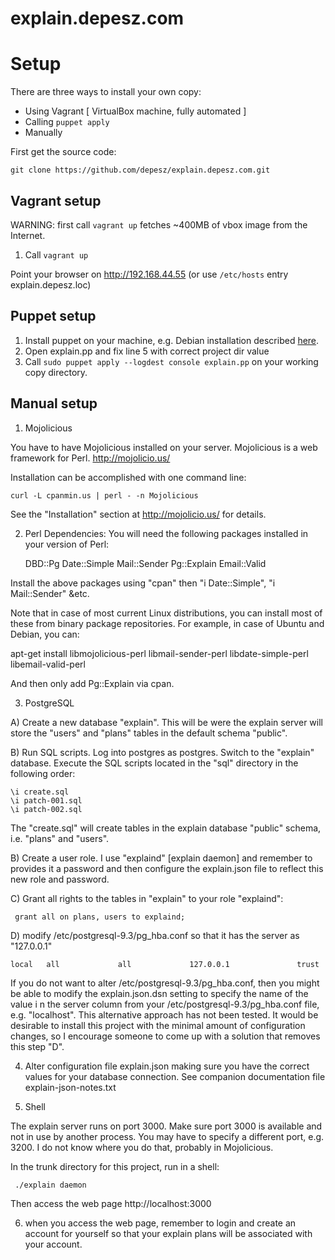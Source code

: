 explain.depesz.com
==================

Setup
==================

There are three ways to install your own copy:

* Using Vagrant [ VirtualBox machine, fully automated ]
* Calling `puppet apply`
* Manually

First get the source code:

    git clone https://github.com/depesz/explain.depesz.com.git

## Vagrant setup

WARNING: first call `vagrant up` fetches ~400MB of vbox image from the Internet.

1. Call `vagrant up`

Point your browser on http://192.168.44.55 (or use `/etc/hosts` entry explain.depesz.loc)

## Puppet setup

1. Install puppet on your machine, e.g. Debian installation described [here](https://docs.puppetlabs.com/guides/install_puppet/install_debian_ubuntu.html).
2. Open explain.pp and fix line 5 with correct project dir value
3. Call `sudo puppet apply --logdest console explain.pp` on your working copy directory.

## Manual setup

1) Mojolicious

You have to have Mojolicious installed on your server.  Mojolicious is a web framework for Perl.
http://mojolicio.us/

Installation can be accomplished with one command line:

    curl -L cpanmin.us | perl - -n Mojolicious

See the "Installation" section at http://mojolicio.us/ for details.

2) Perl Dependencies:
You will need the following packages installed in your version of Perl:

    DBD::Pg
    Date::Simple
    Mail::Sender
    Pg::Explain
    Email::Valid


Install the above packages using "cpan" then "i Date::Simple", "i Mail::Sender" &etc.

Note that in case of most current Linux distributions, you can install most of
these from binary package repositories. For example, in case of Ubuntu and
Debian, you can:

apt-get install libmojolicious-perl libmail-sender-perl libdate-simple-perl libemail-valid-perl

And then only add Pg::Explain via cpan.

3) PostgreSQL

A) Create a new database "explain".  This will be were the explain server will store the "users"
and "plans" tables in the default schema "public".

B) Run SQL scripts.  Log into postgres as postgres. Switch to the "explain" database.
Execute the SQL scripts located in the "sql" directory in the following order:

    \i create.sql
    \i patch-001.sql
    \i patch-002.sql

The "create.sql" will create tables in the explain database "public" schema, i.e. "plans" and "users".

B) Create a user role.  I use "explaind" [explain daemon] and remember to provides it a password and then configure
the explain.json file to reflect this new role and password.

C) Grant all rights to the tables in "explain" to your role "explaind":

     grant all on plans, users to explaind;

D) modify  /etc/postgresql-9.3/pg_hba.conf so that it has the server as "127.0.0.1"

    local   all             all             127.0.0.1               trust

If you do not want to alter  /etc/postgresql-9.3/pg_hba.conf, then you might be able
to modify the explain.json.dsn setting to specify the name of the value i
n the server column from your /etc/postgresql-9.3/pg_hba.conf file, e.g. "localhost".  This
alternative approach has not been tested.  It would be desirable to install this project with
the minimal amount of configuration changes, so I encourage someone to come up with a solution
that removes this step "D".

4) Alter configuration file explain.json making sure you have the correct values for your database connection.
See companion documentation file explain-json-notes.txt

5) Shell

The explain server runs on port 3000.  Make sure port 3000 is available and not in use by another process.
You may have to specify a different port, e.g. 3200.  I do not know where you do that, probably in Mojolicious.

In the trunk directory for this project, run in a shell:

     ./explain daemon

Then access the web page http://localhost:3000

6) when you access the web page, remember to login and create an account for yourself so that your explain plans
will be associated with your account.
